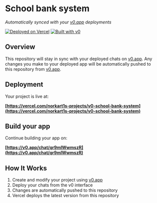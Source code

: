 # School bank system

*Automatically synced with your [v0.app](https://v0.app) deployments*

[![Deployed on Vercel](https://img.shields.io/badge/Deployed%20on-Vercel-black?style=for-the-badge&logo=vercel)](https://vercel.com/norkart1s-projects/v0-school-bank-system)
[![Built with v0](https://img.shields.io/badge/Built%20with-v0.app-black?style=for-the-badge)](https://v0.app/chat/qr9mIWwmszR)

## Overview

This repository will stay in sync with your deployed chats on [v0.app](https://v0.app).
Any changes you make to your deployed app will be automatically pushed to this repository from [v0.app](https://v0.app).

## Deployment

Your project is live at:

**[https://vercel.com/norkart1s-projects/v0-school-bank-system](https://vercel.com/norkart1s-projects/v0-school-bank-system)**

## Build your app

Continue building your app on:

**[https://v0.app/chat/qr9mIWwmszR](https://v0.app/chat/qr9mIWwmszR)**

## How It Works

1. Create and modify your project using [v0.app](https://v0.app)
2. Deploy your chats from the v0 interface
3. Changes are automatically pushed to this repository
4. Vercel deploys the latest version from this repository